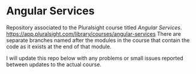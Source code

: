 # Angular Services

Repository associated to the Pluralsight course titled *Angular Services*. https://app.pluralsight.com/library/courses/angular-services
There are separate branches named after the modules in the course that contain the code as it 
exists at the end of that module.

I will update this repo below with any problems or small issues reported between updates to the actual course.

##
